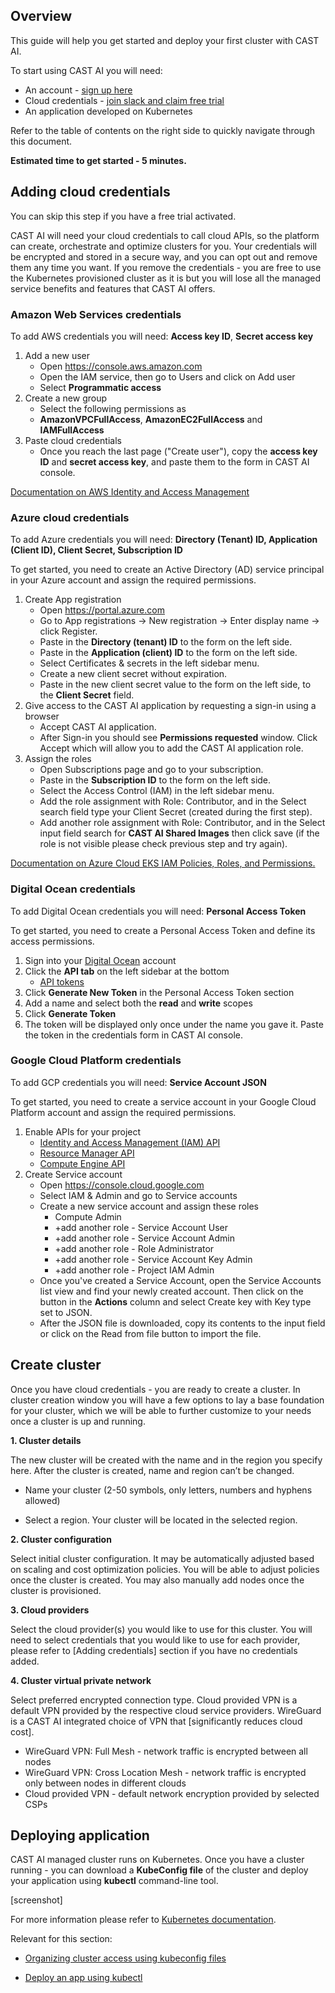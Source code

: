 ## Overview

This guide will help you get started and deploy your first cluster with CAST AI.

To start using CAST AI you will need:
- An account - [sign up here](https://console.cast.ai/signup)
- Cloud credentials - [join slack and claim free trial](https://join.slack.com/t/castai-community/shared_invite/zt-kxomy09z-p_tbccVJ61azObIt~GUjXQ)
- An application developed on Kubernetes

Refer to the table of contents on the right side to quickly navigate through this document.

**Estimated time to get started - 5 minutes.**

## Adding cloud credentials

You can skip this step if you have a free trial activated.

CAST AI will need your cloud credentials to call cloud APIs, so the platform can create, orchestrate and optimize clusters for you. Your credentials will be encrypted and stored in a secure way, and you can opt out and remove them any time you want. If you remove the credentials - you are free to use the Kubernetes provisioned cluster as it is but you will lose all the managed service benefits and features that CAST AI offers.

### Amazon Web Services credentials

To add AWS credentials you will need: **Access key ID**, **Secret access key**

1. Add a new user
   - Open https://console.aws.amazon.com
   - Open the IAM service, then go to Users and click on Add user
   - Select **Programmatic access**
2. Create a new group
   - Select the following permissions as
   - **AmazonVPCFullAccess**, **AmazonEC2FullAccess** and **IAMFullAccess**
3. Paste cloud credentials
   - Once you reach the last page ("Create user"), copy the **access key ID** and **secret access key**, and paste them to the form in CAST AI console.
   
 [Documentation on AWS Identity and Access Management](https://docs.aws.amazon.com/eks/latest/userguide/security-iam.html#security_iam_access-manage)
   
### Azure cloud credentials

To add Azure credentials you will need: **Directory (Tenant) ID, Application (Client ID), Client Secret, Subscription ID**

To get started, you need to create an Active Directory (AD) service principal in your Azure account and assign the required permissions.

1. Create App registration
   - Open https://portal.azure.com
   - Go to App registrations -> New registration -> Enter display name -> click Register.
   - Paste in the **Directory (tenant) ID** to the form on the left side.
   - Paste in the **Application (client) ID** to the form on the left side.
   - Select Certificates & secrets in the left sidebar menu.
   - Create a new client secret without expiration.
   - Paste in the new client secret value to the form on the left side, to the **Client Secret** field.
2. Give access to the CAST AI application by requesting a sign-in using a browser
   - Accept CAST AI application.
   - After Sign-in you should see **Permissions requested** window. Click Accept which will allow you to add the CAST AI application role.
3. Assign the roles
   - Open Subscriptions page and go to your subscription.
   - Paste in the **Subscription ID** to the form on the left side.
   - Select the Access Control (IAM) in the left sidebar menu.
   - Add the role assignment with Role: Contributor, and in the Select search field type your Client Secret (created during the first step).
   - Add another role assignment with Role: Contributor, and in the Select input field search for **CAST AI Shared Images** then click save (if the role is not visible please check previous step and try again).
   
[Documentation on Azure Cloud EKS IAM Policies, Roles, and Permissions.](https://docs.microsoft.com/en-us/azure/active-directory/develop/app-objects-and-service-principals)

### Digital Ocean credentials

To add Digital Ocean credentials you will need: **Personal Access Token**

To get started, you need to create a Personal Access Token and define its access permissions.
1. Sign into your [Digital Ocean](https://cloud.digitalocean.com/) account
2. Click the **API tab** on the left sidebar at the bottom
   - [API tokens](https://cloud.digitalocean.com/account/api/tokens)
3. Click **Generate New Token** in the Personal Access Token section
4. Add a name and select both the **read** and **write** scopes
5. Click **Generate Token**
6. The token will be displayed only once under the name you gave it. Paste the token in the credentials form in CAST AI console.

### Google Cloud Platform credentials

To add GCP credentials you will need: **Service Account JSON**

To get started, you need to create a service account in your Google Cloud Platform account and assign the required permissions.
1. Enable APIs for your project
   - [Identity and Access Management (IAM) API](https://console.cloud.google.com/apis/api/iam.googleapis.com/overview)
   - [Resource Manager API](https://console.cloud.google.com/apis/api/cloudresourcemanager.googleapis.com/overview)
   - [Compute Engine API](https://console.cloud.google.com/apis/api/compute.googleapis.com/overview)
2. Create Service account
   - Open https://console.cloud.google.com
   - Select IAM & Admin and go to Service accounts
   - Create a new service account and assign these roles
     - Compute Admin
     - +add another role - Service Account User
     - +add another role - Service Account Admin
     - +add another role - Role Administrator
     - +add another role - Service Account Key Admin
     - +add another role - Project IAM Admin
   - Once you've created a Service Account, open the Service Accounts list view and find your newly created account. Then click on the button in the **Actions** column and select Create key with Key type set to JSON.
   - After the JSON file is downloaded, copy its contents to the input field or click on the Read from file button to import the file.
   
## Create cluster

Once you have cloud credentials - you are ready to create a cluster. In cluster creation window you will have a few options to lay a base foundation for your cluster, which we will be able to further customize to your needs once a cluster is up and running.

**1. Cluster details**

The new cluster will be created with the name and in the region you specify here.
After the cluster is created, name and region can’t be changed.

   - Name your cluster (2-50 symbols, only letters, numbers and hyphens allowed)

   - Select a region. Your cluster will be located in the selected region.
   
**2. Cluster configuration**

Select initial cluster configuration. It may be automatically adjusted based on scaling and cost optimization policies. You will be able to adjust policies once the cluster is created. You may also manually add nodes once the cluster is provisioned.

**3. Cloud providers**

Select the cloud provider(s) you would like to use for this cluster. You will need to select credentials that you would like to use for each provider, please refer to [Adding credentials] section if you have no credentials added.

**4. Cluster virtual private network**

Select preferred encrypted connection type. Cloud provided VPN is a default VPN provided by the respective cloud service providers. WireGuard is a CAST AI integrated choice of VPN that [significantly reduces cloud cost].

- WireGuard VPN: Full Mesh - network traffic is encrypted between all nodes
- WireGuard VPN: Cross Location Mesh - network traffic is encrypted only between nodes in different clouds
- Cloud provided VPN - default network encryption provided by selected CSPs

## Deploying application

CAST AI managed cluster runs on Kubernetes. Once you have a cluster running - you can download a **KubeConfig file** of the cluster and deploy your application using **kubectl** command-line tool.

[screenshot]

For more information please refer to [Kubernetes documentation](https://kubernetes.io/docs/home/).

Relevant for this section:

- [Organizing cluster access using kubeconfig files](https://kubernetes.io/docs/concepts/configuration/organize-cluster-access-kubeconfig/)

- [Deploy an app using kubectl](https://kubernetes.io/docs/tutorials/kubernetes-basics/deploy-app/deploy-intro/)
